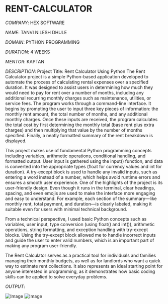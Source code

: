 # RENT-CALCULATOR

*COMPANY*: HEX SOFTWARE

*NAME*: TANVI NILESH DHULE

*DOMAIN*: PYTHON PROGRAMMING

*DURATION*: 4 WEEKS

*MENTOR*: KAPTAN

*DESCRIPTION*:
Project Title: Rent Calculator Using Python
The Rent Calculator project is a simple Python-based application developed to automate the process of calculating rental expenses over a specified duration. It was designed to assist users in determining how much they would need to pay for rent over a number of months, including any additional recurring monthly charges such as maintenance, utilities, or service fees.
The program works through a command-line interface. It begins by prompting the user to input three key pieces of information: the monthly rent amount, the total number of months, and any additional monthly charges. Once these inputs are received, the program calculates the total cost by first determining the monthly total (base rent plus extra charges) and then multiplying that value by the number of months specified. Finally, a neatly formatted summary of the rent breakdown is displayed.

This project makes use of fundamental Python programming concepts including variables, arithmetic operations, conditional handling, and formatted output. User input is gathered using the input() function, and data is converted into the appropriate types (float for currency values and int for duration). A try-except block is used to handle any invalid inputs, such as entering a word instead of a number, which helps avoid runtime errors and ensures a smooth user experience.
One of the highlights of the project is its user-friendly design. Even though it runs in the terminal, clear headings, spacing, and even emojis are used to make the interface more engaging and easy to understand. For example, each section of the summary—like monthly rent, total payment, and duration—is clearly labeled, making it suitable even for users with minimal technical background.

From a technical perspective, I used basic Python concepts such as variables, user input, type conversion (using float() and int()), arithmetic operations, string formatting, and exception handling with try-except blocks. Using the try-except block allowed me to handle incorrect inputs and guide the user to enter valid numbers, which is an important part of making any program user-friendly.

The Rent Calculator serves as a practical tool for individuals and families managing their monthly budgets, as well as for landlords who want a quick way to estimate rent collections. It also represents an ideal starting point for anyone interested in programming, as it demonstrates how basic coding skills can be applied to solve everyday problems.


*OUTPUT*:

![Image](https://github.com/user-attachments/assets/64afa71d-3413-4c53-bb3f-cee430c8c661)
![Image](https://github.com/user-attachments/assets/4f4bba7e-385e-49d1-be36-4623822f352c)
